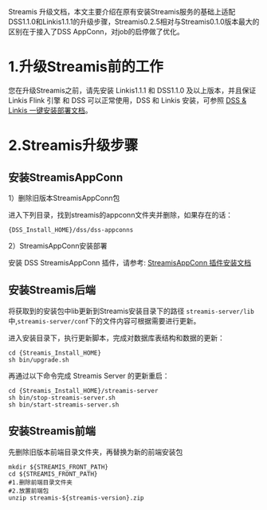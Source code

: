Streamis 升级文档，本文主要介绍在原有安装Streamis服务的基础上适配DSS1.1.0和Linkis1.1.1的升级步骤，Streamis0.2.5相对与Streamis0.1.0版本最大的区别在于接入了DSS AppConn，对job的启停做了优化。

# 1.升级Streamis前的工作
您在升级Streamis之前，请先安装 Linkis1.1.1 和 DSS1.1.0 及以上版本，并且保证 Linkis Flink 引擎 和 DSS 可以正常使用，DSS 和 Linkis 安装，可参照 [DSS & Linkis 一键安装部署文档](https://github.com/WeBankFinTech/DataSphereStudio-Doc/blob/main/zh_CN/%E5%AE%89%E8%A3%85%E9%83%A8%E7%BD%B2/DSS%E5%8D%95%E6%9C%BA%E9%83%A8%E7%BD%B2%E6%96%87%E6%A1%A3.md)。

# 2.Streamis升级步骤

## 安装StreamisAppConn

1）删除旧版本StreamisAppConn包

进入下列目录，找到streamis的appconn文件夹并删除，如果存在的话：
```shell script
{DSS_Install_HOME}/dss/dss-appconns
```

2）StreamisAppConn安装部署

安装 DSS StreamisAppConn 插件，请参考: [StreamisAppConn 插件安装文档](development/StreamisAppConn安装文档.md)

## 安装Streamis后端
将获取到的安装包中lib更新到Streamis安装目录下的路径 `streamis-server/lib` 中,`streamis-server/conf`下的文件内容可根据需要进行更新。

进入安装目录下，执行更新脚本，完成对数据库表结构和数据的更新：
```shell script
cd {Streamis_Install_HOME}
sh bin/upgrade.sh
```

再通过以下命令完成 Streamis Server 的更新重启：
```shell script
cd {Streamis_Install_HOME}/streamis-server
sh bin/stop-streamis-server.sh 
sh bin/start-streamis-server.sh 
```

## 安装Streamis前端
先删除旧版本前端目录文件夹，再替换为新的前端安装包
```
mkdir ${STREAMIS_FRONT_PATH}
cd ${STREAMIS_FRONT_PATH}
#1.删除前端目录文件夹
#2.放置前端包
unzip streamis-${streamis-version}.zip
```